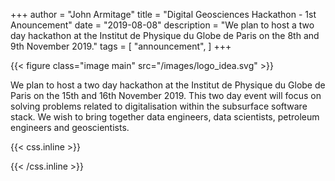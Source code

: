 +++
author = "John Armitage"
title = "Digital Geosciences Hackathon - 1st Anouncement"
date = "2019-08-08"
description = "We plan to host a two day hackathon at the Institut de Physique du Globe de Paris on the 8th and 9th November 2019."
tags = [
    "announcement",
]
+++

{{< figure class="image main" src="/images/logo_idea.svg" >}}

We plan to host a two day hackathon at the Institut de Physique du Globe de Paris on the 15th and 16th November 2019. This two day event will focus on solving problems related to digitalisation within the subsurface software stack. We wish to bring together data engineers, data scientists, petroleum engineers and geoscientists.

{{< css.inline >}}
<style>
.canon { background: white; width: 100%; height: auto;}
</style>
{{< /css.inline >}}